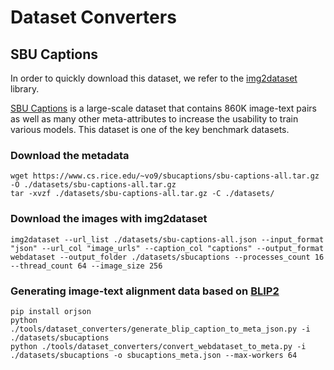 # Dataset Converters

## SBU Captions

In order to quickly download this dataset, we refer to the [img2dataset](https://github.com/rom1504/img2dataset) library.

[SBU Captions]([https://www.cs.rice.edu/~vo9/sbucaptions/sbu-captions]) is a large-scale dataset that contains 860K image-text pairs as well as many other meta-attributes to increase the usability to train various models. This dataset is one of the key benchmark datasets.

### Download the metadata

```shel
wget https://www.cs.rice.edu/~vo9/sbucaptions/sbu-captions-all.tar.gz -O ./datasets/sbu-captions-all.tar.gz
tar -xvzf ./datasets/sbu-captions-all.tar.gz -C ./datasets/
```

### Download the images with img2dataset

```shell
img2dataset --url_list ./datasets/sbu-captions-all.json --input_format "json" --url_col "image_urls" --caption_col "captions" --output_format webdataset --output_folder ./datasets/sbucaptions --processes_count 16 --thread_count 64 --image_size 256
```

### Generating image-text alignment data based on [BLIP2](https://arxiv.org/abs/2301.12597v3)

```shell
pip install orjson
python ./tools/dataset_converters/generate_blip_caption_to_meta_json.py -i ./datasets/sbucaptions
python ./tools/dataset_converters/convert_webdataset_to_meta.py -i ./datasets/sbucaptions -o sbucaptions_meta.json --max-workers 64
```
